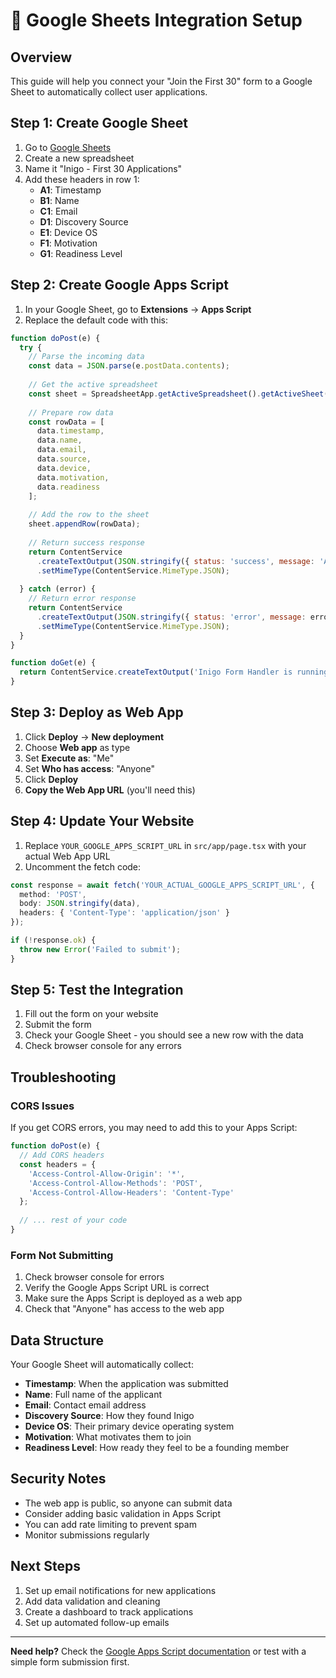 # 🚀 Google Sheets Integration Setup

## Overview
This guide will help you connect your "Join the First 30" form to a Google Sheet to automatically collect user applications.

## Step 1: Create Google Sheet
1. Go to [Google Sheets](https://sheets.google.com)
2. Create a new spreadsheet
3. Name it "Inigo - First 30 Applications"
4. Add these headers in row 1:
   - **A1**: Timestamp
   - **B1**: Name
   - **C1**: Email
   - **D1**: Discovery Source
   - **E1**: Device OS
   - **F1**: Motivation
   - **G1**: Readiness Level

## Step 2: Create Google Apps Script
1. In your Google Sheet, go to **Extensions** → **Apps Script**
2. Replace the default code with this:

```javascript
function doPost(e) {
  try {
    // Parse the incoming data
    const data = JSON.parse(e.postData.contents);
    
    // Get the active spreadsheet
    const sheet = SpreadsheetApp.getActiveSpreadsheet().getActiveSheet();
    
    // Prepare row data
    const rowData = [
      data.timestamp,
      data.name,
      data.email,
      data.source,
      data.device,
      data.motivation,
      data.readiness
    ];
    
    // Add the row to the sheet
    sheet.appendRow(rowData);
    
    // Return success response
    return ContentService
      .createTextOutput(JSON.stringify({ status: 'success', message: 'Application submitted successfully' }))
      .setMimeType(ContentService.MimeType.JSON);
      
  } catch (error) {
    // Return error response
    return ContentService
      .createTextOutput(JSON.stringify({ status: 'error', message: error.toString() }))
      .setMimeType(ContentService.MimeType.JSON);
  }
}

function doGet(e) {
  return ContentService.createTextOutput('Inigo Form Handler is running!');
}
```

## Step 3: Deploy as Web App
1. Click **Deploy** → **New deployment**
2. Choose **Web app** as type
3. Set **Execute as**: "Me"
4. Set **Who has access**: "Anyone"
5. Click **Deploy**
6. **Copy the Web App URL** (you'll need this)

## Step 4: Update Your Website
1. Replace `YOUR_GOOGLE_APPS_SCRIPT_URL` in `src/app/page.tsx` with your actual Web App URL
2. Uncomment the fetch code:

```typescript
const response = await fetch('YOUR_ACTUAL_GOOGLE_APPS_SCRIPT_URL', {
  method: 'POST',
  body: JSON.stringify(data),
  headers: { 'Content-Type': 'application/json' }
});

if (!response.ok) {
  throw new Error('Failed to submit');
}
```

## Step 5: Test the Integration
1. Fill out the form on your website
2. Submit the form
3. Check your Google Sheet - you should see a new row with the data
4. Check browser console for any errors

## Troubleshooting

### CORS Issues
If you get CORS errors, you may need to add this to your Apps Script:

```javascript
function doPost(e) {
  // Add CORS headers
  const headers = {
    'Access-Control-Allow-Origin': '*',
    'Access-Control-Allow-Methods': 'POST',
    'Access-Control-Allow-Headers': 'Content-Type'
  };
  
  // ... rest of your code
}
```

### Form Not Submitting
1. Check browser console for errors
2. Verify the Google Apps Script URL is correct
3. Make sure the Apps Script is deployed as a web app
4. Check that "Anyone" has access to the web app

## Data Structure
Your Google Sheet will automatically collect:
- **Timestamp**: When the application was submitted
- **Name**: Full name of the applicant
- **Email**: Contact email address
- **Discovery Source**: How they found Inigo
- **Device OS**: Their primary device operating system
- **Motivation**: What motivates them to join
- **Readiness Level**: How ready they feel to be a founding member

## Security Notes
- The web app is public, so anyone can submit data
- Consider adding basic validation in Apps Script
- You can add rate limiting to prevent spam
- Monitor submissions regularly

## Next Steps
1. Set up email notifications for new applications
2. Add data validation and cleaning
3. Create a dashboard to track applications
4. Set up automated follow-up emails

---

**Need help?** Check the [Google Apps Script documentation](https://developers.google.com/apps-script) or test with a simple form submission first.
